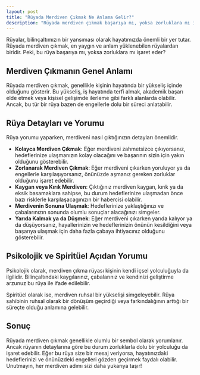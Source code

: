 ```yaml
---
layout: post
title: "Rüyada Merdiven Çıkmak Ne Anlama Gelir?"
description: "Rüyada merdiven çıkmak başarıya mı, yoksa zorluklara mı işaret eder?"
---
```


Rüyalar, bilinçaltımızın bir yansıması olarak hayatımızda önemli bir yer tutar. Rüyada merdiven çıkmak, en yaygın ve anlam yüklenebilen rüyalardan biridir. Peki, bu rüya başarıya mı, yoksa zorluklara mı işaret eder?

## Merdiven Çıkmanın Genel Anlamı

Rüyada merdiven çıkmak, genellikle kişinin hayatında bir yükseliş içinde olduğunu gösterir. Bu yükseliş, iş hayatında terfi almak, akademik başarı elde etmek veya kişisel gelişimde ilerleme gibi farklı alanlarda olabilir. Ancak, bu tür bir rüya bazen de engellerle dolu bir süreci anlatabilir.

## Rüya Detayları ve Yorumu

Rüya yorumu yaparken, merdiveni nasıl çıktığınızın detayları önemlidir.

- **Kolayca Merdiven Çıkmak**: Eğer merdiveni zahmetsizce çıkıyorsanız, hedeflerinize ulaşmanızın kolay olacağını ve başarının sizin için yakın olduğunu gösterebilir.
- **Zorlanarak Merdiven Çıkmak**: Eğer merdiveni çıkarken yoruluyor ya da engellerle karşılaşıyorsanız, önünüzde aşmanız gereken zorluklar olduğunu işaret edebilir.
- **Kaygan veya Kırık Merdiven**: Çıktığınız merdiven kaygan, kırık ya da eksik basamaklara sahipse, bu durum hedeflerinize ulaşmadan önce bazı risklerle karşılaşacagınızın bir habercisi olabilir.
- **Merdivenin Sonuna Ulaşmak**: Hedeflerinize yaklaştığınızı ve çabalarınızın sonunda olumlu sonuçlar alacağınızı simgeler.
- **Yarıda Kalmak ya da Düşmek**: Eğer merdiveni çıkarken yarıda kalıyor ya da düşüyorsanız, hayallerinizin ve hedeflerinizin önünün kesildiğini veya başarıya ulaşmak için daha fazla çabaya ihtiyacınız olduğunu gösterebilir.

## Psikolojik ve Spiritüel Açıdan Yorumu

Psikolojik olarak, merdiven çıkma rüyası kişinin kendi içsel yolculuğuyla da ilgilidir. Bilinçaltındaki kaygılarınız, çabalarınız ve kendinizi geliştirme arzunuz bu rüya ile ifade edilebilir.

Spiritüel olarak ise, merdiven ruhsal bir yükselişi simgeleyebilir. Rüya sahibinin ruhsal olarak bir dönüşüm geçirdiği veya farkındalığının arttığı bir süreçte olduğu anlamına gelebilir.

## Sonuç

Rüyada merdiven çıkmak genellikle olumlu bir sembol olarak yorumlanır. Ancak rüyanın detaylarına göre bu durum zorluklarla dolu bir yolculuğu da işaret edebilir. Eğer bu rüya size bir mesaj veriyorsa, hayatınızdaki hedeflerinizi ve önünüzdeki engelleri gözden geçirmek faydalı olabilir. Unutmayın, her merdiven adımı sizi daha yukarıya taşır!